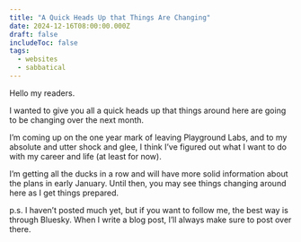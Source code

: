 ```yaml
---
title: "A Quick Heads Up that Things Are Changing"
date: 2024-12-16T08:00:00.000Z
draft: false
includeToc: false
tags:
  - websites
  - sabbatical
---
```


Hello my readers.

I wanted to give you all a quick heads up that things around here are going to be changing over the next month.

I’m coming up on the one year mark of leaving Playground Labs, and to my absolute and utter shock and glee, I think I’ve figured out what I want to do with my career and life (at least for now).

I’m getting all the ducks in a row and will have more solid information about the plans in early January. Until then, you may see things changing around here as I get things prepared.

p.s. I haven’t posted much yet, but if you want to follow me, the best way is through Bluesky. When I write a blog post, I’ll always make sure to post over there.